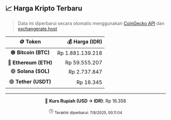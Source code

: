 

<!-- HARGA_KRIPTO -->
## 📈 Harga Kripto Terbaru

> Data ini diperbarui secara otomatis menggunakan [CoinGecko API](https://www.coingecko.com/) dan [exchangerate.host](https://exchangerate.host/)

<div align="center">

| 🪙 Token | 💰 Harga (IDR) |
|:------:|---------------:|
| 🟠 **Bitcoin (BTC)**   | Rp 1.881.139.218 |
| 🔵 **Ethereum (ETH)**  | Rp 59.555.207 |
| 🟣 **Solana (SOL)**    | Rp 2.737.847 |
| 🟢 **Tether (USDT)**   | Rp 16.345 |

---

💱 **Kurs Rupiah (USD → IDR)**: Rp 16.358

🕒 <sub>Terakhir diperbarui: 7/8/2025, 00.11.04</sub>

</div>
<!-- /HARGA_KRIPTO -->